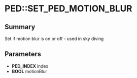 # PED::SET_PED_MOTION_BLUR

## Summary
Set if motion blur is on or off - used in sky diving

## Parameters
* **PED_INDEX** index
* **BOOL** motionBlur